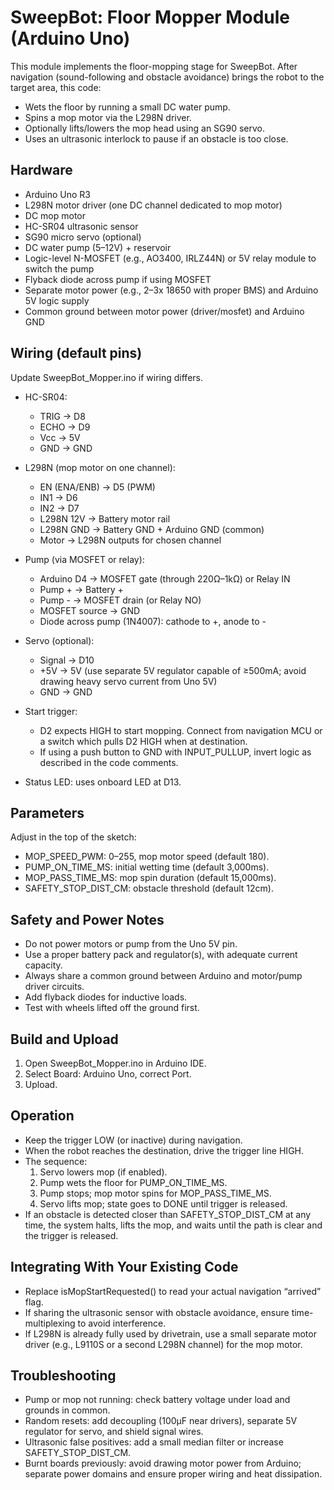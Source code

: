 # SweepBot: Floor Mopper Module (Arduino Uno)

This module implements the floor-mopping stage for SweepBot. After navigation (sound-following and obstacle avoidance) brings the robot to the target area, this code:
- Wets the floor by running a small DC water pump.
- Spins a mop motor via the L298N driver.
- Optionally lifts/lowers the mop head using an SG90 servo.
- Uses an ultrasonic interlock to pause if an obstacle is too close.


## Hardware

- Arduino Uno R3
- L298N motor driver (one DC channel dedicated to mop motor)
- DC mop motor
- HC-SR04 ultrasonic sensor
- SG90 micro servo (optional)
- DC water pump (5–12V) + reservoir
- Logic-level N-MOSFET (e.g., AO3400, IRLZ44N) or 5V relay module to switch the pump
- Flyback diode across pump if using MOSFET
- Separate motor power (e.g., 2–3x 18650 with proper BMS) and Arduino 5V logic supply
- Common ground between motor power (driver/mosfet) and Arduino GND

## Wiring (default pins)

Update SweepBot_Mopper.ino if wiring differs.

- HC-SR04:
  - TRIG -> D8
  - ECHO -> D9
  - Vcc -> 5V
  - GND -> GND

- L298N (mop motor on one channel):
  - EN (ENA/ENB) -> D5 (PWM)
  - IN1 -> D6
  - IN2 -> D7
  - L298N 12V -> Battery motor rail
  - L298N GND -> Battery GND + Arduino GND (common)
  - Motor -> L298N outputs for chosen channel

- Pump (via MOSFET or relay):
  - Arduino D4 -> MOSFET gate (through 220Ω–1kΩ) or Relay IN
  - Pump + -> Battery +
  - Pump - -> MOSFET drain (or Relay NO)
  - MOSFET source -> GND
  - Diode across pump (1N4007): cathode to +, anode to -

- Servo (optional):
  - Signal -> D10
  - +5V -> 5V (use separate 5V regulator capable of ≥500mA; avoid drawing heavy servo current from Uno 5V)
  - GND -> GND

- Start trigger:
  - D2 expects HIGH to start mopping. Connect from navigation MCU or a switch which pulls D2 HIGH when at destination.
  - If using a push button to GND with INPUT_PULLUP, invert logic as described in the code comments.

- Status LED: uses onboard LED at D13.

## Parameters

Adjust in the top of the sketch:
- MOP_SPEED_PWM: 0–255, mop motor speed (default 180).
- PUMP_ON_TIME_MS: initial wetting time (default 3,000ms).
- MOP_PASS_TIME_MS: mop spin duration (default 15,000ms).
- SAFETY_STOP_DIST_CM: obstacle threshold (default 12cm).

## Safety and Power Notes

- Do not power motors or pump from the Uno 5V pin.
- Use a proper battery pack and regulator(s), with adequate current capacity.
- Always share a common ground between Arduino and motor/pump driver circuits.
- Add flyback diodes for inductive loads.
- Test with wheels lifted off the ground first.

## Build and Upload

1. Open SweepBot_Mopper.ino in Arduino IDE.
2. Select Board: Arduino Uno, correct Port.
3. Upload.

## Operation

- Keep the trigger LOW (or inactive) during navigation.
- When the robot reaches the destination, drive the trigger line HIGH.
- The sequence:
  1) Servo lowers mop (if enabled).
  2) Pump wets the floor for PUMP_ON_TIME_MS.
  3) Pump stops; mop motor spins for MOP_PASS_TIME_MS.
  4) Servo lifts mop; state goes to DONE until trigger is released.
- If an obstacle is detected closer than SAFETY_STOP_DIST_CM at any time, the system halts, lifts the mop, and waits until the path is clear and the trigger is released.

## Integrating With Your Existing Code

- Replace isMopStartRequested() to read your actual navigation “arrived” flag.
- If sharing the ultrasonic sensor with obstacle avoidance, ensure time-multiplexing to avoid interference.
- If L298N is already fully used by drivetrain, use a small separate motor driver (e.g., L9110S or a second L298N channel) for the mop motor.

## Troubleshooting

- Pump or mop not running: check battery voltage under load and grounds in common.
- Random resets: add decoupling (100µF near drivers), separate 5V regulator for servo, and shield signal wires.
- Ultrasonic false positives: add a small median filter or increase SAFETY_STOP_DIST_CM.
- Burnt boards previously: avoid drawing motor power from Arduino; separate power domains and ensure proper wiring and heat dissipation.
